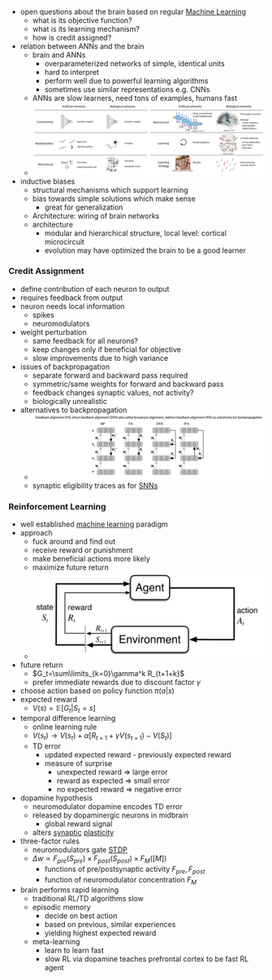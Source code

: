 + open questions about the brain based on regular [Machine Learning](../../Machine%20Learning/Machine%20Learning.md)
	+ what is its objective function?
	+ what is its learning mechanism?
	+ how is credit assigned?
+ relation between ANNs and the brain
	+ brain and ANNs 
		+ overparameterized networks of simple, identical units
		+ hard to interpret
		+ perform well due to powerful learning algorithms
		+ sometimes use similar representations e.g. CNNs
	+ ANNs are slow learners, need tons of examples, humans fast
	+ ![](../../../z_images/Pasted%20image%2020250618222057.png)
+ inductive biases
	+ structural mechanisms which support learning
	+ bias towards simple solutions which make sense
		+ great for generalization
	+ Architecture: wiring of brain networks
	+ architecture
		+ modular and hierarchical structure, local level: cortical microcircuit
		+ evolution may have optimized the brain to be a good learner
### Credit Assignment
+ define contribution of each neuron to output
+ requires feedback from output
+ neuron needs local information
	+ spikes
	+ neuromodulators
+ weight perturbation
	+ same feedback for all neurons?
	+ keep changes only if beneficial for objective
	+ slow improvements due to high variance
+ issues of backpropagation
	+ separate forward and backward pass required
	+ symmetric/same weights for forward and backward pass 
	+ feedback changes synaptic values, not activity?
	+ biologically unrealistic
+ alternatives to backpropagation
	+ ![](../../../z_images/Pasted%20image%2020250618223853.png)
	+ synaptic eligibility traces as for [SNNs](Neuromorphic%20Computing/Spiking%20Neural%20Networks.md)
### Reinforcement Learning
+ well established [machine learning](../../Machine%20Learning/Machine%20Learning.md) paradigm
+ approach
	+ fuck around and find out
	+ receive reward or punishment
	+ make beneficial actions more likely
	+ maximize future return
	+ ![](../../../z_images/Pasted%20image%2020250618224654.png)
+ future return
	+ $G_t=\sum\limits_{k=0}\gamma^k R_{t+1+k}$
	+ prefer immediate rewards due to discount factor $\gamma$
+ choose action based on policy function $\pi(a|s)$
+ expected reward
	+ $V(s)=\mathbb{E}[G_t|S_t=s]$
+ temporal difference learning
	+ online learning rule
	+ $V(s_t)\rightarrow V(s_t) + \alpha [R_{t+1}+\gamma V(s_{t+1})-V(S_t)]$
	+ TD error
		+ updated expected reward - previously expected reward
		+ measure of surprise
			+ unexpected reward $\Rightarrow$ large error
			+ reward as expected $\Rightarrow$ small error
			+ no expected reward $\Rightarrow$ negative error
+ dopamine hypothesis
	+ neuromodulator dopamine encodes TD error
	+ released by dopaminergic neurons in midbrain
		+ global reward signal
	+ alters [synaptic](Neurons/Synapses.md) [plasticity](Plasticity/Plasticity.md)
+ three-factor rules
	+ neuromodulators gate [STDP](Plasticity/Spike-Timing%20Dependent%20Plasticity.md)
	+ $\Delta w \propto F_{pre}(S_{pre}) \times F_{post}(S_{post}) \times F_M([M])$
		+ functions of pre/postsynaptic activity $F_{pre},F_{post}$
		+ function of neuromodulator concentration $F_M$
+ brain performs rapid learning
	+ traditional RL/TD algorithms slow
	+ episodic memory
		+ decide on best action
		+ based on previous, similar experiences
		+ yielding highest expected reward
	+ meta-learning
		+ learn to learn fast
		+ slow RL via dopamine teaches prefrontal cortex to be fast RL agent
